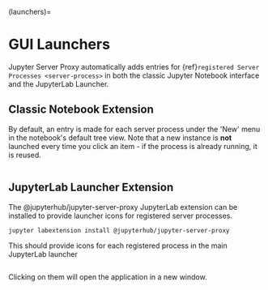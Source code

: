 (launchers)=

# GUI Launchers

Jupyter Server Proxy automatically adds entries for {ref}`registered
Server Processes <server-process>` in both the classic Jupyter Notebook
interface and the JupyterLab Launcher.

## Classic Notebook Extension

By default, an entry is made for each server process under the 'New'
menu in the notebook's default tree view. Note that a new instance
is **not** launched every time you click an item - if the process
is already running, it is reused.

```{image} _static/images/nbextension-tree.png

```

## JupyterLab Launcher Extension

The @jupyterhub/jupyter-server-proxy JupyterLab extension can be installed to
provide launcher icons for registered server processes.

```bash
jupyter labextension install @jupyterhub/jupyter-server-proxy
```

This should provide icons for each registered process in the main
JupyterLab launcher

```{image} _static/images/labextension-launcher.png

```

Clicking on them will open the application in a new window.
